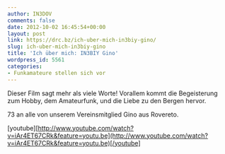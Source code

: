 ```yaml
---
author: IN3DOV
comments: false
date: 2012-10-02 16:45:54+00:00
layout: post
link: https://drc.bz/ich-uber-mich-in3biy-gino/
slug: ich-uber-mich-in3biy-gino
title: 'Ich über mich: IN3BIY Gino'
wordpress_id: 5561
categories:
- Funkamateure stellen sich vor
---
```


Dieser Film sagt mehr als viele Worte! Vorallem kommt die Begeisterung zum Hobby, dem Amateurfunk, und die Liebe zu den Bergen hervor.

73 an alle von unserem Vereinsmitglied Gino aus Rovereto.

[youtube][http://www.youtube.com/watch?v=iAr4ET67CRk&feature=youtu.be](http://www.youtube.com/watch?v=iAr4ET67CRk&feature=youtu.be)[/youtube]



